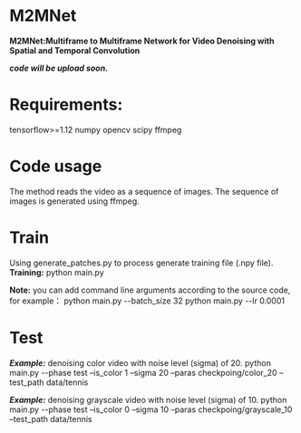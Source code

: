 # M2MNet
**M2MNet:Multiframe to Multiframe Network for Video Denoising with Spatial and Temporal Convolution**

***code will be upload soon.***

# Requirements:
tensorflow>=1.12
numpy
opencv
scipy
ffmpeg

# Code usage
The method reads the video as a sequence of images. The sequence of images is generated using ffmpeg.

# Train
Using generate_patches.py to process generate training file (.npy file).
**Training:** python main.py

**Note:** you can add command line arguments according to the source code, for example：
python main.py --batch_size 32
python main.py --lr 0.0001

# Test
***Example:*** denoising color video with noise level (sigma) of 20.
python main.py --phase test –is_color 1 –sigma 20 –paras checkpoing/color_20 –test_path data/tennis

***Example:*** denoising grayscale video with noise level (sigma) of 10.
python main.py --phase test –is_color 0 –sigma 10 –paras checkpoing/grayscale_10 –test_path data/tennis
